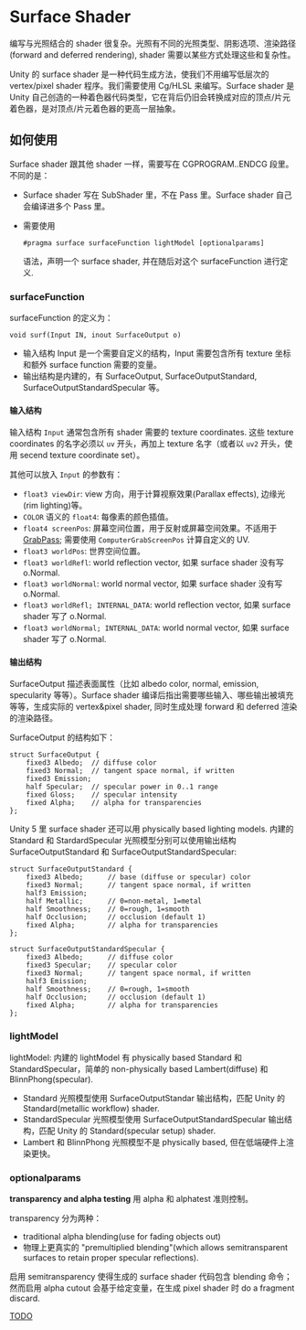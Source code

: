 # Surface Shader

编写与光照结合的 shader 很复杂。光照有不同的光照类型、阴影选项、渲染路径(forward and deferred rendering), shader 需要以某些方式处理这些和复杂性。

Unity 的 surface shader 是一种代码生成方法，使我们不用编写低层次的 vertex/pixel shader 程序。我们需要使用 Cg/HLSL 来编写。Surface shader 是 Unity 自己创造的一种着色器代码类型，它在背后仍旧会转换成对应的顶点/片元着色器，是对顶点/片元着色器的更高一层抽象。

## 如何使用

Surface shader 跟其他 shader 一样，需要写在 CGPROGRAM..ENDCG 段里。不同的是：

- Surface shader 写在 SubShader 里，不在 Pass 里。Surface shader 自己会编译进多个 Pass 里。
- 需要使用

  ```
  #pragma surface surfaceFunction lightModel [optionalparams]
  ```

  语法，声明一个 surface shader, 并在随后对这个 surfaceFunction 进行定义.

### surfaceFunction

surfaceFunction 的定义为：

  ```
  void surf(Input IN, inout SurfaceOutput o)
  ```

- 输入结构 Input 是一个需要自定义的结构，Input 需要包含所有 texture 坐标和额外 surface function 需要的变量。
- 输出结构是内建的，有 SurfaceOutput, SurfaceOutputStandard, SurfaceOutputStandardSpecular 等。

#### 输入结构

输入结构 `Input` 通常包含所有 shader 需要的 texture coordinates. 这些 texture coordinates 的名字必须以 `uv` 开头，再加上 texture 名字（或者以 `uv2` 开头，使用 secend texture coordinate set）。

其他可以放入 `Input` 的参数有：

- `float3 viewDir`: view 方向，用于计算视察效果(Parallax effects), 边缘光(rim lighting)等。
- `COLOR` 语义的 `float4`: 每像素的颜色插值。
- `float4 screenPos`: 屏幕空间位置，用于反射或屏幕空间效果。不适用于 [GrabPass](http://docs.unity3d.com/Manual/SL-GrabPass.html); 需要使用 `ComputerGrabScreenPos` 计算自定义的 UV.
- `float3 worldPos`: 世界空间位置。
- `float3 worldRefl`: world reflection vector, 如果 surface shader 没有写 o.Normal.
- `float3 worldNormal`: world normal vector, 如果 surface shader 没有写 o.Normal.
- `float3 worldRefl; INTERNAL_DATA`: world reflection vector, 如果 surface shader 写了 o.Normal.
- `float3 worldNormal; INTERNAL_DATA`: world normal vector, 如果 surface shader 写了 o.Normal.

#### 输出结构

SurfaceOutput 描述表面属性（比如 albedo color, normal, emission, specularity 等等）。Surface shader 编译后指出需要哪些输入、哪些输出被填充等等，生成实际的 vertex&pixel shader, 同时生成处理 forward 和 deferred 渲染的渲染路径。

SurfaceOutput 的结构如下：

```
struct SurfaceOutput {
    fixed3 Albedo;  // diffuse color
    fixed3 Normal;  // tangent space normal, if written
    fixed3 Emission;
    half Specular;  // specular power in 0..1 range
    fixed Gloss;    // specular intensity
    fixed Alpha;    // alpha for transparencies
};
```

Unity 5 里 surface shader 还可以用 physically based lighting models. 内建的 Standard 和 StardardSpecular 光照模型分别可以使用输出结构 SurfaceOutputStandard 和 SurfaceOutputStandardSpecular:

```
struct SurfaceOutputStandard {
    fixed3 Albedo;      // base (diffuse or specular) color
    fixed3 Normal;      // tangent space normal, if written
    half3 Emission;
    half Metallic;      // 0=non-metal, 1=metal
    half Smoothness;    // 0=rough, 1=smooth
    half Occlusion;     // occlusion (default 1)
    fixed Alpha;        // alpha for transparencies
};

struct SurfaceOutputStandardSpecular {
    fixed3 Albedo;      // diffuse color
    fixed3 Specular;    // specular color
    fixed3 Normal;      // tangent space normal, if written
    half3 Emission;
    half Smoothness;    // 0=rough, 1=smooth
    half Occlusion;     // occlusion (default 1)
    fixed Alpha;        // alpha for transparencies
};
```

### lightModel

lightModel: 内建的 lightModel 有 physically based Standard 和 StandardSpecular，简单的 non-physically based Lambert(diffuse) 和 BlinnPhong(specular).
- Standard 光照模型使用 SurfaceOutputStandar 输出结构，匹配 Unity 的 Standard(metallic workflow) shader.
- StandardSpecular 光照模型使用 SurfaceOutputStandardSpecular 输出结构，匹配 Unity 的 Standard(specular setup) shader.
- Lambert 和 BlinnPhong 光照模型不是 physically based, 但在低端硬件上渲染更快。

### optionalparams

**transparency and alpha testing** 用 alpha 和 alphatest 准则控制。

transparency 分为两种：

* traditional alpha blending(use for fading objects out)
* 物理上更真实的 "premultiplied blending"(which allows semitransparent surfaces to retain proper specular reflections).

启用 semitransparency 使得生成的 surface shader 代码包含 blending 命令；然而启用 alpha cutout 会基于给定变量，在生成 pixel shader 时 do a fragment discard.

[TODO](http://docs.unity3d.com/Manual/SL-SurfaceShaders.html)


